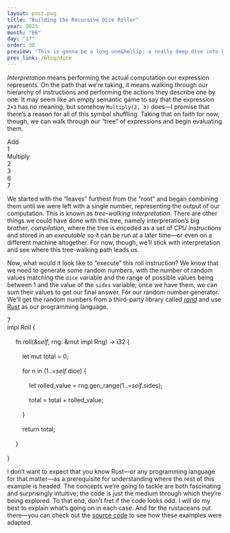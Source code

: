```yaml
---
layout: post.pug
title: "Building the Recursive Dice Roller" 
year: 2023
month: "06"
day: "17"
order: 30
preview: "This is gonna be a long one&hellip; a really deep dive into how user input can be transformed into actual dice rolls, and how to deal with the pesky problem of recursion"
prev_link: /blog/dice
---
```


<link href="animation.css" type="text/css" rel="stylesheet">

*Interpretation* means performing the actual computation our expression represents. On the path that we’re taking, it means walking through our hierarchy of instructions and performing the actions they describe one by one. It may seem like an empty semantic game to say that the expression `2×3` has no meaning, but somehow `Multiply(2, 3)` does&mdash;I promise that there’s a reason for all of this symbol shuffling. Taking that on faith for now, though, we can walk through our &ldquo;tree&rdquo; of expressions and begin evaluating them.

<div class="animation-container" id="tree-reduction">
    <link href="tree-reduction.css" type="text/css" rel="stylesheet">
    <div id="tree-reduction-animation">
        <div class="node" id="add">Add</div>
        <div class="node" id="one">1</div>
        <span class="node" id="multiply">Multiply</span>
        <div class="node" id="two">2</div>
        <div class="node" id="three">3</div>
        <div class="node" id="six">6</div>
        <div class="node" id="seven">7</div>
        <span class="line top" id="tier-one-bar"></span>
        <span class="line vertical top" id="tier-one-left-tick"></span>
        <span class="line vertical top" id="tier-one-right-tick"></span>
        <span class="line vertical top" id="tier-one-center-tick"></span>
        <span class="line bottom" id="tier-two-bar"></span>
        <span class="line vertical bottom" id="tier-two-left-tick"></span>
        <span class="line vertical bottom" id="tier-two-right-tick"></span>
        <span class="line vertical bottom" id="tier-two-center-tick"></span>
    </div>
</div>

We started with the “leaves” furthest from the “root” and began combining them until we were left with a single number, representing the output of our computation. This is known as *tree-walking interpretation*. There are other things we could have done with this tree, namely interpretation’s big brother, *compilation*, where the tree is encoded as a set of *CPU instructions* and stored in an *executable* so it can be run at a later time&mdash;or even on a different machine altogether. For now, though, we’ll stick with interpretation and see where this tree-walking path leads us.

Now, what would it look like to “execute” this roll instruction? We know that we need to generate some random numbers, with the number of random values matching the `dice` variable and the range of possible values being between 1 and the value of the `sides` variable; once we have them, we can sum their values to get our final answer. For our random number generator. We’ll get the random numbers from a third-party library called [*rand*](https://crates.io/crates/rand ) and use [Rust](https://www.rust-lang.org/ ) as our programming language.

<div
    class="animation-with-code"
    id="simple-roll-eval"
    title="Order of operations for 1 + (2 * 3)"
>
    <link href="simple-roll-eval.css" type="text/css" rel="stylesheet">
    <script src="simple-roll-eval.js" defer=true></script>
    <div class="animation-container" id="simple-roll-eval-animation">
        <div class="dice" id="test-die"><div class="dice-text">7</div></div>
        <div class="divider"></div>
    </div>
    <div class="code" id="code-snippet">
        <div class="code-line" id="line-01">
            <span class="cd-orange">impl</span>
            <span class="cd-blue">Roll</span>
            <span class="cd-black">{</span>
        </div>
        <br>
        <div class="code-line" id="line-02">
            &nbsp;&nbsp;&nbsp;&nbsp;
            <span class="cd-orange">fn</span>
            <span class="cd-yellow">roll</span><span class="cd-black">(</span><span class="cd-orange">&</span><span class="cd-blue"><i>self</i></span><span class="cd-black">,</span>
            <span class="cd-black">rng</span><span class="cd-orange">: &mut impl</span>
            <span class="cd-blue">Rng</span><span class="cd-black">)</span>
            <span class="cd-orange">-></span>
            <span class="cd-blue">i32</span>
            <span class="cd-black">{</span>
        </div>
        <br>
        <div class="code-line" id="line-03">
            &nbsp;&nbsp;&nbsp;&nbsp;&nbsp;&nbsp;&nbsp;&nbsp;
            <span class="cd-orange">let mut</span>
            <span class="cd-black">total</span>
            <span class="cd-orange">=</span>
            <span class="cd-purple">0</span><span class="cd-black">;</span>
        </div>
        <br>
        <div class="code-line" id="line-04">
            &nbsp;&nbsp;&nbsp;&nbsp;&nbsp;&nbsp;&nbsp;&nbsp;
            <span class="cd-orange">for</span>
            <span class="cd-black">n</span>
            <span class="cd-orange">in</span>
            <span class="cd-black">(</span><span class="cd-purple">1</span><span class="cd-orange">..=</span><span class="cd-blue"><i>self</i></span><span class="cd-orange">.</span><span class="cd-black">dice) {</span>
        </div>
        <br>
        <div class="code-line" id="line-05">
            &nbsp;&nbsp;&nbsp;&nbsp;&nbsp;&nbsp;&nbsp;&nbsp;&nbsp;&nbsp;&nbsp;&nbsp;
            <span class="cd-orange">let</span>
            <span class="cd-black">rolled_value</span>
            <span class="cd-orange">=</span>
            <span class="cd-black">rng</span><span class="cd-orange">.</span><span class="cd-yellow">gen_range</span><span class="cd-black">(</span><span class="cd-purple">1</span><span class="cd-orange">..=</span><span class="cd-blue"><i>self</i></span><span class="cd-orange">.</span><span class="cd-black">sides);</span>
        </div>
        <br>
        <div class="code-line" id="line-06">
            &nbsp;&nbsp;&nbsp;&nbsp;&nbsp;&nbsp;&nbsp;&nbsp;&nbsp;&nbsp;&nbsp;&nbsp;
            <span class="cd-black">total</span>
            <span class="cd-orange">=</span>
            <span class="cd-black">total</span>
            <span class="cd-orange">+</span>
            <span class="cd-black">rolled_value;</span>
        </div>
        <br>
        <div class="code-line" id="line-07">
            &nbsp;&nbsp;&nbsp;&nbsp;&nbsp;&nbsp;&nbsp;&nbsp;
            <span class="cd-black">}</span>
        </div>
        <br>
        <div class="code-line" id="line-08">
            &nbsp;&nbsp;&nbsp;&nbsp;&nbsp;&nbsp;&nbsp;&nbsp;
            <span class="cd-orange">return</span>
            <span class="cd-black">total;</span>
        </div>
        <br>
        <div class="code-line" id="line-09">
            &nbsp;&nbsp;&nbsp;&nbsp;
            <span class="cd-black">}</span>
        </div>
        <br>
        <div class="code-line" id="line-10">
            <span class="cd-black">}</span>
        </div>
    </div>
</div>

I don’t want to expect that you know Rust&mdash;or any programming language for that matter&mdash;as a prerequisite for understanding where the rest of this example is headed. The concepts we’re going to tackle are both fascinating and surprisingly intuitive; the code is just the medium through which they’re being explored. To that end, don’t fret if the code looks odd. I will do my best to explain what’s going on in each case. And for the rustaceans out there&mdash;you can check out the [source code](https://github.com/kyle-silver/recursive-dice-roller/blob/5cdf1bfb581d80f148122906ad46e739d4a96c23/src/eval.rs#L218-L261 ) to see how these examples were adapted.
